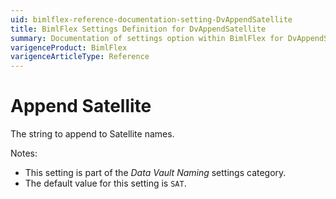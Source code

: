 ```yaml
---
uid: bimlflex-reference-documentation-setting-DvAppendSatellite
title: BimlFlex Settings Definition for DvAppendSatellite
summary: Documentation of settings option within BimlFlex for DvAppendSatellite
varigenceProduct: BimlFlex
varigenceArticleType: Reference
---
```


# Append Satellite

The string to append to Satellite names.

Notes:

* This setting is part of the *Data Vault Naming* settings category.
* The default value for this setting is `SAT`.

